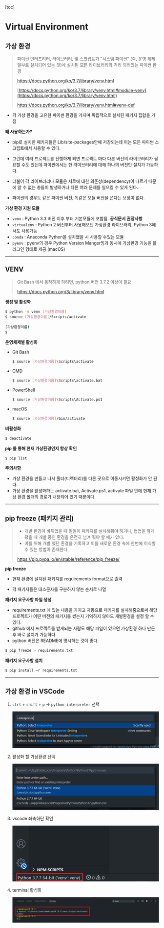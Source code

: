 [toc]

# Virtual Environment

## 가상 환경

> 파이썬 인터프리터, 라이브러리, 및 스크립트가 "시스템 파이썬" (즉, 운영 체제 일부로 설치되어 있는 것)에 설치된 모든 라이브러리와 격리 되러있는 파이썬 환경
>
> https://docs.python.org/ko/3.7/library/venv.html
>
> [https://docs.python.org/ko/3.7/library/venv.html#module-venv](https://docs.python.org/ko/3.7/library/venv.html)
>
> https://docs.python.org/ko/3.7/library/venv.html#venv-def

- 각 가상 환경을 고유한 파이썬 환경을 가지며 독립적으로 설치된 패키지 집합을 가짐



**왜 사용하는가?**

- pip로 설치한 패키지들은 Lib/site-packages안에 저장되는데 이는 모든 파이썬 스크립트에서 사용할 수 있다.

- 그런데 여러 프로젝트를 진행하게 되면 프로젝트 마다 다른 버전의 라이브러리가 필요할 수도 있는데 파이썬에서는 한 라이브러리에 대해 하나의 버전만 설치가 가능하다.

- 더불어 각 라이브러리나 모듈은 서로에 대한 의존성(dependency)이 다르기 때문에 알 수 없는 충돌이 발생하거나 다른 여러 문제를 일으킬 수 있게 된다.
- 파이썬의 경우도 같은 파이썬 버전, 똑같은 모듈 버전을 쓴다는 보장이 없다.



**가상 환경 지원 모듈**

- `venv` : Python 3.3 버전 이후 부터 기본모듈에 포함됨. **공식문서 권장사항**
- `virtualenv` : Python 2 버전부터 사용해오던 가상환경 라이브러리, Python 3에서도 사용가능
- `conda` : Anaconda Python을 설치했을 시 사용할 수있는 모듈
- `pyenv` : pyenv의 경우 Python Version Manger임과 동시에 가상환경 기능을 플러그인 형태로 제공 (macOS)



---



## VENV

> Git Bash 에서 동작하게 하려면, python 버전 3.7.2 이상이 필요
>
> https://docs.python.org/3/library/venv.html



**생성 및 활성화**

```bash
$ python -m venv [가상환경이름]
$ source [가상환경이름]/Scripts/activate

(가상환경이름)
$
```



**운영체제별 활성화**

- Git Bash

  ```bash
  $ source [가상환경이름]\Scripts\activate
  ```

- CMD

  ```bash
  $ source [가상환경이름]\Scripts\activate.bat
  ```

- PowerShell

  ```bash
  $ source [가상환경이름]\Scripts\Activate.ps1
  ```

- macOS

  ```bash
  $ source [가상환경이름]/bin/activate
  ```

**비활성화**

```bash
$ deactivate
```

**pip 를 통해 현재 가상환경인지 항상 확인**

```bash
$ pip list 
```



**주의사항**

- 가상 환경을 만들고 나서 폴더(디렉터리)를 다른 곳으로 이동시키면 활성화가 안 된다. 
- 가상 환경을 활성화하는 activate.bat, Activate.ps1, activate 파일 안에 현재 가상 환경 폴더의 경로가 내장되어 있기 때문이다.



---



## pip freeze (패키지 관리)

> - 개발 환경이 바뀌었을 때 일일이 패키지를 설치해줘야 하거나, 협업을 하게 됐을 때 개발 중인 환경을 온전히 넘겨 줘야 할 때가 있다.
> - 이를 위해 개발 했던 환경을 기록하고 이를 새로운 환경 속에 한번에 이식할 수 있는 방법이 존재한다.
>
> https://pip.pypa.io/en/stable/reference/pip_freeze/



**pip freeze**

- 현재 환경에 설치된 패키지를 requirements format으로 출력

- 각 패키지들은 대소문자를 구분하지 않는 순서로 나열



**패키지 요구사항 파일 생성**

- requirements.txt 에 있는 내용을 가지고 자동으로 패키지를 설치해줌으로써 해당 프로젝트가 어떤 버전의 패키지를 썼는지 기억하지 않아도 개발환경을 설정 할 수 있다.
- github 에서 프로젝트를 받게되는 사람도 해당 파일이 있으면 가상환경 하나 만든 후 바로 설치가 가능하다.
- python 버전은 README에 명시하는 것이 좋다.

```bash
$ pip freeze > requirements.txt
```



**패키지 요구사항 설치**

```bash
$ pip install –r requirements.txt
```



---



## 가상 환경 in VSCode

1. `ctrl` + `shift` + `p` -> `python interpreter` 선택

   ![캡처](99_virtual_environment.assets/90874917-53b5fc80-e3db-11ea-90f4-785052e1a09d.PNG)

2. 활성화 할 가상환경 선택

   ![캡11처](99_virtual_environment.assets/90874918-53b5fc80-e3db-11ea-9818-25f434686955.PNG)

3. vscode 좌측하단 확인

   ![tempsnip](99_virtual_environment.assets/90874908-5284cf80-e3db-11ea-88dd-b3473395e142.png)

4. terminal 활성화

   ![tempsasasnip](99_virtual_environment.assets/90874915-531d6600-e3db-11ea-82d5-079f260368ef.png)

   

